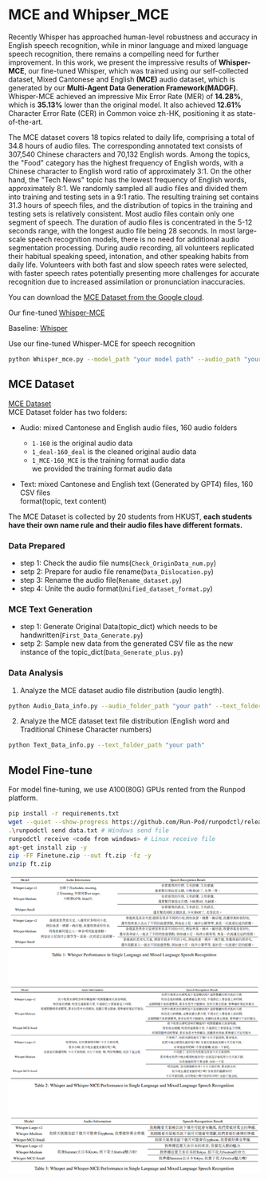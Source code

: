 # MCE and Whipser_MCE
Recently Whisper has approached human-level robustness and accuracy in English speech recognition, while in minor language and mixed language speech recognition, there remains a compelling need for further improvement. In this work, we present the impressive results of **Whisper-MCE**, our fine-tuned Whisper, which was trained using our self-collected dataset, Mixed Cantonese and English **(MCE)** audio dataset, which is generated by our **Multi-Agent Data Generation Framework(MADGF)**. Whisper-MCE achieved an impressive Mix Error Rate (MER) of **14.28%**, which is **35.13%** lower than the original model. It also achieved **12.61%** Character Error Rate (CER) in Common voice zh-HK, positioning it as state-of-the-art.

The MCE dataset covers 18 topics related to daily life, comprising a total of 34.8 hours of audio files. The corresponding annotated text consists of 307,540 Chinese characters and 70,132 English words. Among the topics, the "Food" category has the highest frequency of English words, with a Chinese character to English word ratio of approximately 3:1. On the other hand, the "Tech News" topic has the lowest frequency of English words, approximately 8:1. We randomly sampled all audio files and divided them into training and testing sets in a 9:1 ratio. The resulting training set contains 31.3 hours of speech files, and the distribution of topics in the training and testing sets is relatively consistent. Most audio files contain only one segment of speech. The duration of audio files is concentrated in the 5-12 seconds range, with the longest audio file being 28 seconds. In most large-scale speech recognition models, there is no need for additional audio segmentation processing. During audio recording, all volunteers replicated their habitual speaking speed, intonation, and other speaking habits from daily life. Volunteers with both fast and slow speech rates were selected, with faster speech rates potentially presenting more challenges for accurate recognition due to increased assimilation or pronunciation inaccuracies.

You can download the [MCE Dataset from the Google cloud](https://drive.google.com/file/d/1CFgHxTzYBKnIkRVBdCwlJXahZq3Zi87B/view?usp=sharing).

Our fine-tuned [Whisper-MCE](https://drive.google.com/file/d/14_IFvi0z8zHNJGYetpW5GHxbS0z6p0dt/view?usp=sharing)</br>

Baseline: [Whisper](https://github.com/openai/whisper)

Use our fine-tuned Whisper-MCE for speech recognition
```bash
python Whisper_mce.py --model_path "your model path" --audio_path "your test audio path"
```


## MCE Dataset
[MCE Dataset](https://drive.google.com/file/d/1CFgHxTzYBKnIkRVBdCwlJXahZq3Zi87B/view?usp=sharing)</br>
MCE Dataset folder has two folders:</br>
- Audio: mixed Cantonese and English audio files, 160 audio folders</br>
  - `1-160` is the original audio data</br>
  - `1_deal-160_deal` is the cleaned original audio data</br>
  - `1_MCE-160_MCE` is the training format audio data</br>
we provided the training format audio data </br>

- Text: mixed Cantonese and English text (Generated by GPT4) files, 160 CSV files</br>
format(topic, text content)</br>

The MCE Dataset is collected by 20 students from HKUST, **each students have their own name rule and their audio files have different formats.**



### Data Prepared
- step 1: Check the audio file nums(`Check_OriginData_num.py`)
- setp 2: Prepare for audio file rename(`Data_Dislocation.py`)
- step 3: Rename the audio file(`Rename_dataset.py`)
- step 4: Unite the audio format(`Unified_dataset_format.py`)

### MCE Text Generation
- step 1: Generate Original Data(topic_dict) which needs to be handwritten(`First_Data_Generate.py`)
- setp 2: Sample new data from the generated CSV file as the new instance of the topic_dict(`Data_Generate_plus.py`)

### Data Analysis
1. Analyze the MCE dataset audio file distribution (audio length).
```bash
python Audio_Data_info.py --audio_folder_path "your path" --text_folder_path "your path"
```

2. Analyze the MCE dataset text file distribution (English word and Traditional Chinese Character numbers)
```bash
python Text_Data_info.py --text_folder_path "your path"
```

## Model Fine-tune
For model fine-tuning, we use A100(80G) GPUs rented from the Runpod platform.

```bash
pip install -r requirements.txt
wget --quiet --show-progress https://github.com/Run-Pod/runpodctl/releases/download/v1.10.0/runpodctl-linux-amd -O runpodctl && chmod +x runpodctl && sudo cp runpodctl /usr/bin/runpodctl
.\runpodctl send data.txt # Windows send file
runpodctl receive <code from windows> # Linux receive file
apt-get install zip -y
zip -FF Finetune.zip --out ft.zip -fz -y
unzip ft.zip
```
![appendix](./appendix.png)
